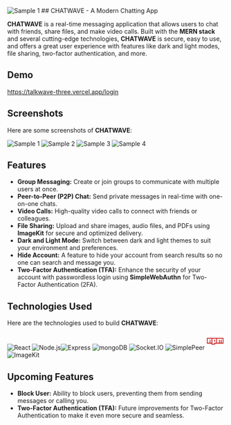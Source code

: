 
<img src="https://github.com/user-attachments/assets/f9337628-49d9-413f-b0ae-655ea4ca55ed" width="40" alt="Sample 1"> ## CHATWAVE - A Modern Chatting App

**CHATWAVE** is a real-time messaging application that allows users to chat with friends, share files, and make video calls. Built with the **MERN stack** and several cutting-edge technologies, **CHATWAVE** is secure, easy to use, and offers a great user experience with features like dark and light modes, file sharing, two-factor authentication, and more.


## Demo
https://talkwave-three.vercel.app/login



## Screenshots
Here are some screenshots of **CHATWAVE**:

<img src="https://github.com/user-attachments/assets/997ceef2-1293-479f-8c9b-8c3c1e59b13c" width="300" alt="Sample 1">
<img src="https://github.com/user-attachments/assets/95cd10a9-7dba-4a97-92b0-4a9040c4af86" width="300" alt="Sample 2">
<img src="https://github.com/user-attachments/assets/80a97900-61ac-4d5c-a796-c51efab976a0" width="300" alt="Sample 3">
<img src="https://github.com/user-attachments/assets/9939ac63-4d8f-42e4-9389-7df135746d17" width="300" alt="Sample 4">


## Features

- **Group Messaging:** Create or join groups to communicate with multiple users at once.
- **Peer-to-Peer (P2P) Chat:** Send private messages in real-time with one-on-one chats.
- **Video Calls:** High-quality video calls to connect with friends or colleagues.
- **File Sharing:** Upload and share images, audio files, and PDFs using **ImageKit** for secure and optimized delivery.
- **Dark and Light Mode:** Switch between dark and light themes to suit your environment and preferences.
- **Hide Account:** A feature to hide your account from search results so no one can search and message you.
- **Two-Factor Authentication (TFA):** Enhance the security of your account with passwordless login using **SimpleWebAuthn** for Two-Factor Authentication (2FA).

## Technologies Used

Here are the technologies used to build **CHATWAVE**:

<p>
  <img width="50" src="https://user-images.githubusercontent.com/25181517/183897015-94a058a6-b86e-4e42-a37f-bf92061753e5.png" alt="React" title="React"/>
	<img width="50" src="https://user-images.githubusercontent.com/25181517/183568594-85e280a7-0d7e-4d1a-9028-c8c2209e073c.png" alt="Node.js" title="Node.js"/><img width="50" src="https://user-images.githubusercontent.com/25181517/183859966-a3462d8d-1bc7-4880-b353-e2cbed900ed6.png" alt="Express" title="Express"/>
	<img width="50" src="https://user-images.githubusercontent.com/25181517/182884177-d48a8579-2cd0-447a-b9a6-ffc7cb02560e.png" alt="mongoDB" title="mongoDB"/>
  <img src="https://socket.io/images/logo-dark.svg" alt="Socket.IO" width="40" height="40"/>
  <img src="https://raw.githubusercontent.com/devicons/devicon/master/icons/webassembly/webassembly-original-wordmark.svg" alt="SimplePeer" width="40" height="40"/>
  <img src="https://raw.githubusercontent.com/devicons/devicon/master/icons/npm/npm-original-wordmark.svg" alt="SimpleWebAuthn" width="40" height="40"/>
  <img src="https://upload.wikimedia.org/wikipedia/commons/3/3a/ImageKit_logo.png" alt="ImageKit" width="40" height="40"/>
</p>

## Upcoming Features

- **Block User:** Ability to block users, preventing them from sending messages or calling you.
- **Two-Factor Authentication (TFA):** Future improvements for Two-Factor Authentication to make it even more secure and seamless.
